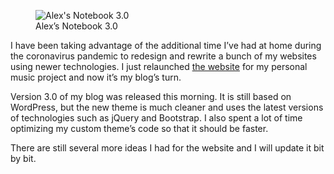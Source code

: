 <figure><img loading="lazy" decoding="async" src="Screenshot-2020-04-25-at-13.00.48.png" alt="Alex's Notebook 3.0"><figcaption>Alex’s Notebook 3.0</figcaption></figure>

I have been taking advantage of the additional time I’ve had at home during the coronavirus pandemic to redesign and rewrite a bunch of my websites using newer technologies. I just relaunched [the website](https://www.alexseifertmusic.com) for my personal music project and now it’s my blog’s turn.

Version 3.0 of my blog was released this morning. It is still based on WordPress, but the new theme is much cleaner and uses the latest versions of technologies such as jQuery and Bootstrap. I also spent a lot of time optimizing my custom theme’s code so that it should be faster.

There are still several more ideas I had for the website and I will update it bit by bit.